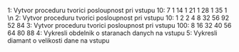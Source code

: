 1: Vytvor proceduru tvorici posloupnost pri vstupu 10: 7  1  14  1  21  1  28  1  35 1 \n
2: Vytvor proceduru tvorici posloupnost pri vstupu 10: 1  2  2  4  8  32  56  92  52  84
3: Vytvor proceduru tvorici posloupnost pri vstupu 100: 8  16  32  40  56  64  80  88
4: Vykresli obdelnik o staranach danych na vstupu
5: Vykresli diamant o velikosti dane na vstupu
